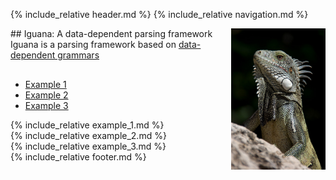 ---
---

{% include_relative header.md %}
{% include_relative navigation.md %}
    
<div style="width: 70%; height: 50%; float:left;" markdown="1">
## Iguana: A data-dependent parsing framework

<span>
Iguana is a parsing framework based on <a href="">data-dependent grammars</a>
</span>

<div id="example" style="margin-top:30px;">
<ul class="nav nav-tabs">
    <li class="active"><a href="#example1">Example 1</a></li>
    <li><a href="#example2">Example 2</a></li>
    <li><a href="#example3">Example 3</a></li>
</ul>

<div class="tab-content">
    <div id="example1" class="tab-pane fade in active">{% include_relative example_1.md %}</div>
    <div id="example2" class="tab-pane fade in active">{% include_relative example_2.md %}</div>
    <div id="example3" class="tab-pane fade in active">{% include_relative example_3.md %}</div>
  </div>
</div>

</div>

<div style="width: 30%; height: 50%; float:right; margin-top:20; margin-bottom:20;">
    <img src="images/iguana.jpg" width="100%">
</div>

<script>
$(document).ready(function(){
    $(".nav-tabs a").click(function(){
        $(this).tab('show');
    });
    $('.nav-tabs a').on('shown.bs.tab', function(event){
        var x = $(event.target).text();         // active tab
        var y = $(event.relatedTarget).text();  // previous tab
        $(".act span").text(x);
        $(".prev span").text(y);
    });
});
</script>


{% include_relative footer.md %}
